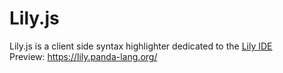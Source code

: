 # Lily.js

Lily.js is a client side syntax highlighter dedicated to the [Lily IDE](https://github.com/Panda-Programming-Language/Lily)
<br>
Preview: https://lily.panda-lang.org/